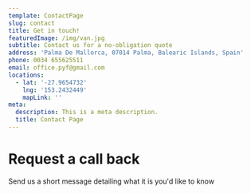 ```yaml
---
template: ContactPage
slug: contact
title: Get in touch!
featuredImage: /img/van.jpg
subtitle: Contact us for a no-obligation quote
address: 'Palma De Mallorca, 07014 Palma, Balearic Islands, Spain'
phone: 0034 655625511
email: office.pyf@gmail.com
locations:
  - lat: '-27.9654732'
    lng: '153.2432449'
    mapLink: ''
meta:
  description: This is a meta description.
  title: Contact Page
---
```

# Request a call back

Send us a short message detailing what it is you'd like to know
